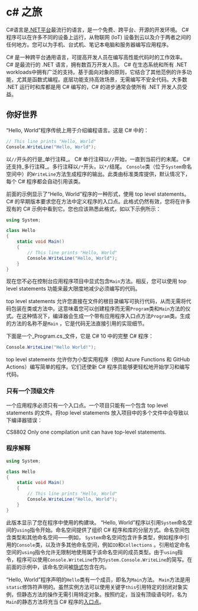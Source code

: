 # c# 之旅

C#语言是[.NET平台](https://learn.microsoft.com/en-us/dotnet/csharp/)最流行的语言，是一个免费、跨平台、开源的开发环境。 C# 程序可以在许多不同的设备上运行，从物联网 (IoT) 设备到云以及介于两者之间的任何地方。您可以为手机、台式机、笔记本电脑和服务器编写应用程序。



C# 是一种跨平台通用语言，可提高开发人员在编写高性能代码时的工作效率。 C# 是最流行的 .NET 语言，拥有数百万开发人员。 C# 在生态系统和所有 .NET workloads中拥有广泛的支持。基于面向对象的原则，它结合了其他范例的许多功能，尤其是函数式编程。底层功能支持高效场景，无需编写不安全代码。大多数 .NET 运行时和库都是用 C# 编写的，C# 的进步通常会使所有 .NET 开发人员受益。

## 你好世界

“Hello, World”程序传统上用于介绍编程语言。这是 C# 中的：

```csharp
// This line prints "Hello, World" 
Console.WriteLine("Hello, World");
```

以`//`开头的行是_单行注释_。 C# 单行注释以`//`开始，一直到当前行的末尾。 C#还支持_多行注释_。多行注释以`/*`开头，以`*/`结尾。 `Console`类（位于`System`命名空间中）的`WriteLine`方法生成程序的输出。此类由标准类库提供，默认情况下，每个 C# 程序都会自动引用该类。

前面的示例显示了“Hello, World”程序的一种形式，使用 top level statements。 C# 的早期版本要求您在方法中定义程序的入口点。此格式仍然有效，您将在许多现有的 C# 示例中看到它。您也应该熟悉此格式，如以下示例所示：

```csharp
using System;

class Hello
{
    static void Main()
    {
        // This line prints "Hello, World" 
        Console.WriteLine("Hello, World");
    }
}
```

现在您不必在控制台应用程序项目中显式包含`Main`方法。相反，您可以使用 top level statements 功能来最大限度地减少必须编写的代码。

top level statements 允许您直接在文件的根目录编写可执行代码，从而无需将代码包装在类或方法中。这意味着您可以创建程序而无需`Program`类和`Main`方法的仪式。在这种情况下，编译器会生成一个带有应用程序入口点方法`Program`类。生成的方法的名称不是`Main` ，它是代码无法直接引用的实现细节。

下面是一个_Program.cs_文件，它是 C# 10 中的完整 C# 程序：

```csharp
Console.WriteLine("Hello World!");
```

top level statements  允许你为小型实用程序（例如 Azure Functions 和 GitHub Actions）编写简单的程序。它们还使新 C# 程序员能够更轻松地开始学习和编写代码。

### 只有一个顶级文件 <a href="#only-one-top-level-file" id="only-one-top-level-file"></a>

一个应用程序必须只有一个入口点。一个项目只能有一个包含 top level statements  的文件。将top level statements  放入项目中的多个文件中会导致以下编译器错误：

CS8802 Only one compilation unit can have top-level statements.

### 程序解释

```csharp
using System;

class Hello
{
    static void Main()
    {
        // This line prints "Hello, World" 
        Console.WriteLine("Hello, World");
    }
}
```

此版本显示了您在程序中使用的构建块。 “Hello, World”程序以引用`System`命名空间的`using`指令开始。命名空间提供了组织 C# 程序和库的分层方式。命名空间包含类型和其他命名空间——例如， `System`命名空间包含许多类型，例如程序中引用的`Console`类，以及许多其他命名空间，例如`IO`和`Collections` 。引用给定命名空间的`using`指令允许无限制地使用属于该命名空间的成员类型。由于`using`指令，程序可以使用`Console.WriteLine`作为`System.Console.WriteLine`的简写。在前面的示例中，该命名空间被[隐式](https://learn.microsoft.com/en-us/dotnet/csharp/language-reference/keywords/using-directive#global-modifier)包含在内。

“Hello, World”程序声明的`Hello`类有一个成员，即名为`Main`方法。 `Main`方法是用`static`修饰符声明的。虽然实例方法可以使用关键字`this`引用特定的封闭对象实例，但静态方法的操作无需引用特定对象。按照约定，当没有顶级语句时，名为`Main`的静态方法将充当 C# 程序的[入口点](https://learn.microsoft.com/en-us/dotnet/csharp/fundamentals/program-structure/main-command-line)。
